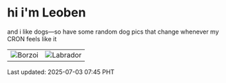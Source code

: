 # hi i'm Leoben

and i like dogs—so have some random dog pics that change whenever my CRON feels like it

|  |  |
|--------|----------|
| ![Borzoi](https://random-dog-vercel.vercel.app/api/random-borzoi?v=1751499917) | ![Labrador](https://random-dog-vercel.vercel.app/api/random-labrador?v=1751499917) |

Last updated: 2025-07-03 07:45 PHT
